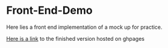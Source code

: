 # Front-End-Demo
Here lies a front end implementation of a mock up for practice.

[Here is a link](https://shootersf.github.io/Front-End-Demo/) to the finished version hosted on ghpages
